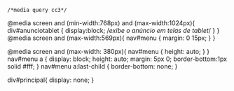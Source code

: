     /*media query cc3*/
@media screen and (min-width:768px) and (max-width:1024px){
   div#anunciotablet {
    display:block; /*exibe o anúncio em telas de tablet*/
    }
}
@media screen and (max-width:569px){
    nav#menu {
        margin: 0 15px;
    }
}

@media screen and (max-width: 380px){
    nav#menu {
        height: auto;
    }
}
    nav#menu a {
        display: block;
         height: auto;
         margin: 5px 0;
         border-bottom:1px solid #fff;
    }
nav#menu a:last-child {
    border-bottom: none;
}

div#principal{
    display: none;
}